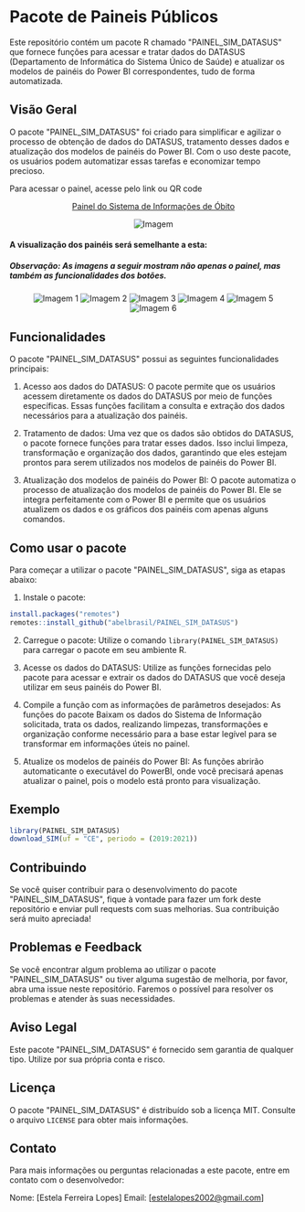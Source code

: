 
# Pacote de Paineis Públicos

Este repositório contém um pacote R chamado "PAINEL_SIM_DATASUS" que fornece funções para acessar e tratar dados do DATASUS (Departamento de Informática do Sistema Único de Saúde) e atualizar os modelos de painéis do Power BI correspondentes, tudo de forma automatizada.

## Visão Geral

O pacote "PAINEL_SIM_DATASUS" foi criado para simplificar e agilizar o processo de obtenção de dados do DATASUS, tratamento desses dados e atualização dos modelos de painéis do Power BI. Com o uso deste pacote, os usuários podem automatizar essas tarefas e economizar tempo precioso.

Para acessar o painel, acesse pelo link ou QR code
<p align="center">
  <a href="https://app.powerbi.com/groups/me/reports/a366bfe7-60ba-44a0-a4cd-078032fcc524/ReportSection?ctid=64d34ddd-aff0-4d95-b7f1-0734a5c845e5&pbi_source=shareVisual&visual=bc0a316e63ff04cebed7&height=138.42&width=1280.00&bookmarkGuid=14e84f32-4e54-4a41-9bf5-2cf26eacb94d">Painel do Sistema de Informações de Óbito</a>
</p>

<p align="center">
  <img src="inst/Arquivos_externos/[Modelo]Painel.jpg" alt="Imagem">
</p>

#### A visualização dos painéis será semelhante a esta:
##### Observação: As imagens a seguir mostram não apenas o painel, mas também as funcionalidades dos botões.

<p align="center">
  <img src="inst/Arquivos_externos/Imagens/pag1.PNG" alt="Imagem 1">
  <img src="inst/Arquivos_externos/Imagens/pag1.1.PNG" alt="Imagem 2">
  <img src="inst/Arquivos_externos/Imagens/pag1.2.PNG" alt="Imagem 3">
  <img src="inst/Arquivos_externos/Imagens/pag1.3.PNG" alt="Imagem 4">
  <img src="inst/Arquivos_externos/Imagens/pag1.4.PNG" alt="Imagem 5">
  <img src="inst/Arquivos_externos/Imagens/pag1.5.PNG" alt="Imagem 6">
</p>

## Funcionalidades

O pacote "PAINEL_SIM_DATASUS" possui as seguintes funcionalidades principais:

1. Acesso aos dados do DATASUS: O pacote permite que os usuários acessem diretamente os dados do DATASUS por meio de funções específicas. Essas funções facilitam a consulta e extração dos dados necessários para a atualização dos painéis.

2. Tratamento de dados: Uma vez que os dados são obtidos do DATASUS, o pacote fornece funções para tratar esses dados. Isso inclui limpeza, transformação e organização dos dados, garantindo que eles estejam prontos para serem utilizados nos modelos de painéis do Power BI.

3. Atualização dos modelos de painéis do Power BI: O pacote automatiza o processo de atualização dos modelos de painéis do Power BI. Ele se integra perfeitamente com o Power BI e permite que os usuários atualizem os dados e os gráficos dos painéis com apenas alguns comandos.

## Como usar o pacote

Para começar a utilizar o pacote "PAINEL_SIM_DATASUS", siga as etapas abaixo:

1. Instale o pacote: 

``` r
install.packages("remotes")
remotes::install_github("abelbrasil/PAINEL_SIM_DATASUS")
```
2. Carregue o pacote: Utilize o comando `library(PAINEL_SIM_DATASUS)` para carregar o pacote em seu ambiente R.

3. Acesse os dados do DATASUS: Utilize as funções fornecidas pelo pacote para acessar e extrair os dados do DATASUS que você deseja utilizar em seus painéis do Power BI.

4. Compile a função com as informações de parâmetros desejados: As funções do pacote Baixam os dados do Sistema de Informação solicitada, trata os dados, realizando limpezas, transformações e organização conforme necessário para a base estar legível para se transformar em informações úteis no painel.

5. Atualize os modelos de painéis do Power BI: As funções abrirão automaticante o executável do PowerBI, onde você precisará apenas atualizar o painel, pois o modelo está pronto para visualização.

## Exemplo

``` r
library(PAINEL_SIM_DATASUS)
download_SIM(uf = "CE", periodo = (2019:2021))
```

## Contribuindo

Se você quiser contribuir para o desenvolvimento do pacote "PAINEL_SIM_DATASUS", fique à vontade para fazer um fork deste repositório e enviar pull requests com suas melhorias. Sua contribuição será muito apreciada!

## Problemas e Feedback

Se você encontrar algum problema ao utilizar o pacote "PAINEL_SIM_DATASUS" ou tiver alguma sugestão de melhoria, por favor, abra uma issue neste repositório. Faremos o possível para resolver os problemas e atender às suas necessidades.

## Aviso Legal



Este pacote "PAINEL_SIM_DATASUS" é fornecido sem garantia de qualquer tipo. Utilize por sua própria conta e risco.

## Licença

O pacote "PAINEL_SIM_DATASUS" é distribuído sob a licença MIT. Consulte o arquivo `LICENSE` para obter mais informações.

## Contato

Para mais informações ou perguntas relacionadas a este pacote, entre em contato com o desenvolvedor:

Nome: [Estela Ferreira Lopes]
Email: [estelalopes2002@gmail.com]
